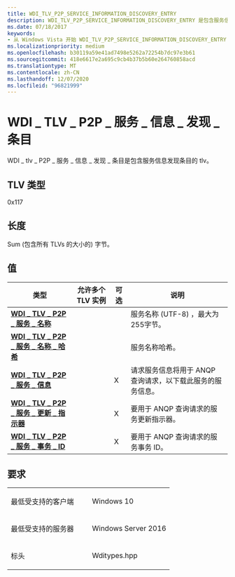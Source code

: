 ```yaml
---
title: WDI_TLV_P2P_SERVICE_INFORMATION_DISCOVERY_ENTRY
description: WDI_TLV_P2P_SERVICE_INFORMATION_DISCOVERY_ENTRY 是包含服务信息发现条目的 TLV。
ms.date: 07/18/2017
keywords:
- 从 Windows Vista 开始 WDI_TLV_P2P_SERVICE_INFORMATION_DISCOVERY_ENTRY 网络驱动程序
ms.localizationpriority: medium
ms.openlocfilehash: b30119a59e41ad7498e5262a72254b7dc97e3b61
ms.sourcegitcommit: 418e6617e2a695c9cb4b37b5b60e264760858acd
ms.translationtype: MT
ms.contentlocale: zh-CN
ms.lasthandoff: 12/07/2020
ms.locfileid: "96821999"
---
```

# <a name="wdi_tlv_p2p_service_information_discovery_entry"></a>WDI \_ TLV \_ P2P \_ 服务 \_ 信息 \_ 发现 \_ 条目


WDI \_ tlv \_ P2P \_ 服务 \_ 信息 \_ 发现 \_ 条目是包含服务信息发现条目的 tlv。

## <a name="tlv-type"></a>TLV 类型


0x117

## <a name="length"></a>长度


Sum (包含所有 TLVs 的大小的) 字节。

## <a name="values"></a>值


| 类型                                                                                      | 允许多个 TLV 实例 | 可选 | 说明                                                                                                         |
|-------------------------------------------------------------------------------------------|--------------------------------|----------|---------------------------------------------------------------------------------------------------------------------|
| [**WDI \_ TLV \_ P2P \_ 服务 \_ 名称**](wdi-tlv-p2p-service-name.md)                          |                                |          | 服务名称 (UTF-8) ，最大为255字节。                                                                       |
| [**WDI \_ TLV \_ P2P \_ 服务 \_ 名称 \_ 哈希**](wdi-tlv-p2p-service-name-hash.md)               |                                |          | 服务名称哈希。                                                                                               |
| [**WDI \_ TLV \_ P2P \_ 服务 \_ 信息**](wdi-tlv-p2p-service-information.md)            |                                | X        | 请求服务信息将用于 ANQP 查询请求，以下载此服务的服务信息。 |
| [**WDI \_ TLV \_ P2P \_ 服务 \_ 更新 \_ 指示器**](wdi-tlv-p2p-service-update-indicator.md) |                                | X        | 要用于 ANQP 查询请求的服务更新指示器。                                                     |
| [**WDI \_ TLV \_ P2P \_ 服务 \_ 事务 \_ ID**](wdi-tlv-p2p-service-transaction-id.md)     |                                | X        | 要用于 ANQP 查询请求的服务事务 ID。                                                       |

 

<a name="requirements"></a>要求
------------

<table>
<colgroup>
<col width="50%" />
<col width="50%" />
</colgroup>
<tbody>
<tr class="odd">
<td><p>最低受支持的客户端</p></td>
<td><p>Windows 10</p></td>
</tr>
<tr class="even">
<td><p>最低受支持的服务器</p></td>
<td><p>Windows Server 2016</p></td>
</tr>
<tr class="odd">
<td><p>标头</p></td>
<td>Wditypes.hpp</td>
</tr>
</tbody>
</table>

 

 





